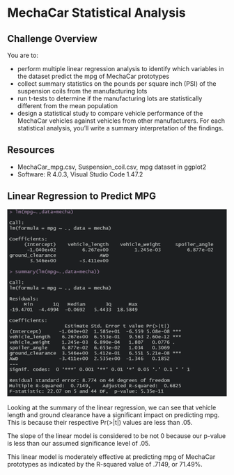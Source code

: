 # MechaCar Statistical Analysis

## Challenge Overview
You are to:
- perform multiple linear regression analysis to identify which variables in the dataset predict the mpg of MechaCar prototypes
- collect summary statistics on the pounds per square inch (PSI) of the suspension coils from the manufacturing lots
- run t-tests to determine if the manufacturing lots are statistically different from the mean population
- design a statistical study to compare vehicle performance of the MechaCar vehicles against vehicles from other manufacturers. For each statistical analysis, you’ll write a summary interpretation of the findings.

## Resources
- MechaCar_mpg.csv, Suspension_coil.csv, mpg dataset in ggplot2
- Software: R 4.0.3, Visual Studio Code 1.47.2

## Linear Regression to Predict MPG
![Linear Regression](images/lm.png)

Looking at the summary of the linear regression, we can see that vehicle length and ground clearance have a significant impact on predicting mpg. This is because their respective Pr(>|t|) values are less than .05.

The slope of the linear model is considered to be not 0 because our p-value is less than our assumed significance level of .05.

This linear model is moderately effective at predicting mpg of MechaCar prototypes as indicated by the R-squared value of .7149, or 71.49%.